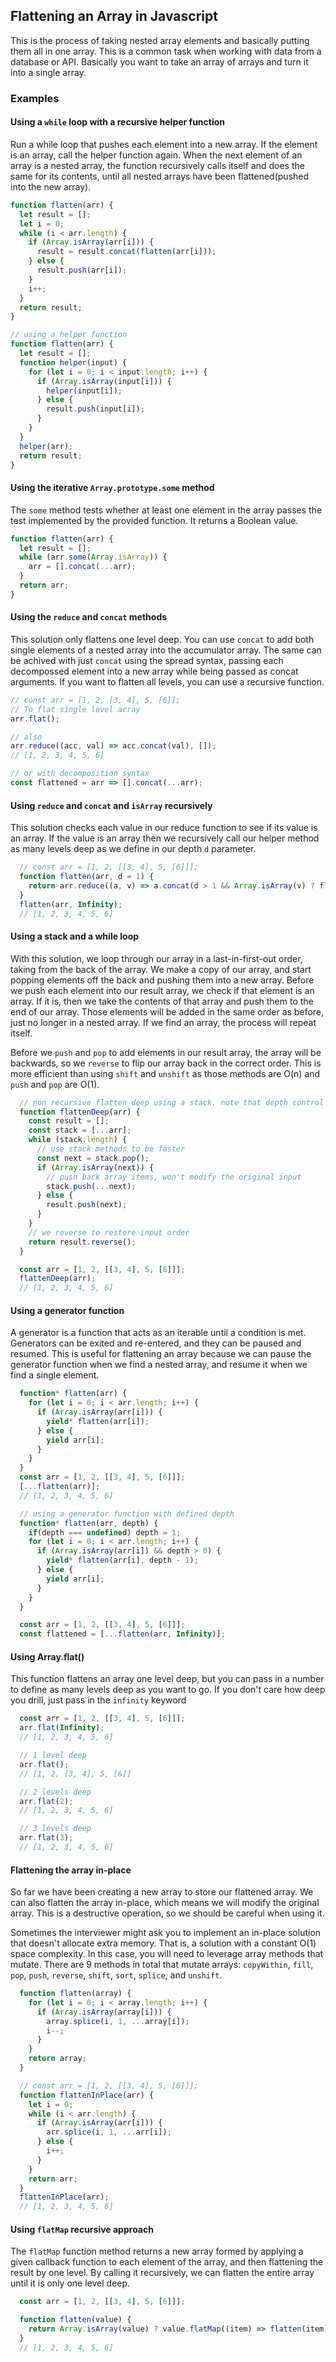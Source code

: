 ## Flattening an Array in Javascript

This is the process of taking nested array elements and basically putting them all in one array. This is a common task when working with data from a database or API. Basically you want to take an array of arrays and turn it into a single array.

### Examples

#### Using a `while` loop with a recursive helper function

Run a while loop that pushes each element into a new array. If the element is an array, call the helper function again.
When the next element of an array is a nested array, the function recursively calls itself and does the same for its contents, until all nested arrays have been flattened(pushed into the new array).

```js
function flatten(arr) {
  let result = [];
  let i = 0;
  while (i < arr.length) {
    if (Array.isArray(arr[i])) {
      result = result.concat(flatten(arr[i]));
    } else {
      result.push(arr[i]);
    }
    i++;
  }
  return result;
}
```
```js
// using a helper function
function flatten(arr) {
  let result = [];
  function helper(input) {
    for (let i = 0; i < input.length; i++) {
      if (Array.isArray(input[i])) {
        helper(input[i]);
      } else {
        result.push(input[i]);
      }
    }
  }
  helper(arr);
  return result;
}
```

#### Using  the iterative `Array.prototype.some` method

The `some` method tests whether at least one element in the array passes the test implemented by the provided function. It returns a Boolean value.

```js
function flatten(arr) {
  let result = [];
  while (arr.some(Array.isArray)) {
    arr = [].concat(...arr);
  }
  return arr;
}
```

#### Using the `reduce` and `concat` methods

This solution only flattens one level deep. You can use `concat` to add both single elements of a nested array into the accumulator array.
The same can be achived with just `concat` using the spread syntax, passing each decompossed element into a new array while being passed as concat arguments.
If you want to flatten all levels, you can use a recursive function.

```js
// const arr = [1, 2, [3, 4], 5, [6]];
// To flat single level array
arr.flat();

// also
arr.reduce((acc, val) => acc.concat(val), []);
// [1, 2, 3, 4, 5, 6]

// or with decomposition syntax
const flattened = arr => [].concat(...arr);
```

#### Using `reduce` and `concat` and `isArray` recursively

This solution checks each value in our reduce function to see if its value is an array. If the value is an array then we recursively call our helper method as many levels deep as we define in our depth `d` parameter.
  
```js
  // const arr = [1, 2, [[3, 4], 5, [6]]];
  function flatten(arr, d = 1) {
    return arr.reduce((a, v) => a.concat(d > 1 && Array.isArray(v) ? flatten(v, d - 1) : v), []);
  }
  flatten(arr, Infinity);
  // [1, 2, 3, 4, 5, 6]
```

#### Using a stack and a while loop

With this solution, we loop through our array in a last-in-first-out order, taking from the back of the array. We make a copy of our array, and start popping elements off the back and pushing them into a new array. Before we push each element into our result array, we check if that element is an array. If it is, then we take the contents of that array and push them to the end of our array. Those elements will be added in the same order as before, just no longer in a nested array. If we find an array, the process will repeat itself. 

Before we `push` and `pop` to add elements in our result array, the array will be backwards, so we `reverse` to flip our array back in the correct order. This is more efficient than using `shift` and `unshift` as those methods are O(n) and `push` and `pop` are O(1).

```js
  // non recursive flatten deep using a stack. note that depth control is hard/inefficient as we will need to tag EACH element with its depth
  function flattenDeep(arr) {
    const result = [];
    const stack = [...arr];
    while (stack.length) {
      // use stack methods to be faster
      const next = stack.pop();
      if (Array.isArray(next)) {
        // push back array items, won't modify the original input
        stack.push(...next);
      } else {
        result.push(next);
      }
    }
    // we reverse to restore input order
    return result.reverse();
  }

  const arr = [1, 2, [[3, 4], 5, [6]]];
  flattenDeep(arr);
  // [1, 2, 3, 4, 5, 6]
```

#### Using a generator function

A generator is a function that acts as an iterable until a condition is met. Generators can be exited and re-entered, and they can be paused and resumed. This is useful for flattening an array because we can pause the generator function when we find a nested array, and resume it when we find a single element.

```js
  function* flatten(arr) {
    for (let i = 0; i < arr.length; i++) {
      if (Array.isArray(arr[i])) {
        yield* flatten(arr[i]);
      } else {
        yield arr[i];
      }
    }
  }
  const arr = [1, 2, [[3, 4], 5, [6]]];
  [...flatten(arr)];
  // [1, 2, 3, 4, 5, 6]
```

```js
  // using a generator function with defined depth
  function* flatten(arr, depth) {
    if(depth === undefined) depth = 1;
    for (let i = 0; i < arr.length; i++) {
      if (Array.isArray(arr[i]) && depth > 0) {
        yield* flatten(arr[i], depth - 1);
      } else {
        yield arr[i];
      }
    }
  }

  const arr = [1, 2, [[3, 4], 5, [6]]];
  const flattened = [...flatten(arr, Infinity)];
```

#### Using Array.flat()

This function flattens an array one level deep, but you can pass in a number to define as many levels deep as you want to go. If you don't care how deep you drill, just pass in the `infinity` keyword

```js
  const arr = [1, 2, [[3, 4], 5, [6]]];
  arr.flat(Infinity);
  // [1, 2, 3, 4, 5, 6]

  // 1 level deep
  arr.flat();
  // [1, 2, [3, 4], 5, [6]]

  // 2 levels deep
  arr.flat(2);
  // [1, 2, 3, 4, 5, 6]

  // 3 levels deep
  arr.flat(3);
  // [1, 2, 3, 4, 5, 6]
```

#### Flattening the array in-place

So far we have been creating a new array to store our flattened array. We can also flatten the array in-place, which means we will modify the original array. This is a destructive operation, so we should be careful when using it.

Sometimes the interviewer might ask you to implement an in-place solution that doesn't allocate extra memory. That is, a solution with a constant O(1) space complexity. 
In this case, you will need to leverage array methods that mutate. There are 9 methods in total that mutate arrays: `copyWithin`, `fill`, `pop`, `push`, `reverse`, `shift`, `sort`, `splice`, and `unshift`.

```js
  function flatten(array) {
    for (let i = 0; i < array.length; i++) {
      if (Array.isArray(array[i])) {
        array.splice(i, 1, ...array[i]);
        i--;
      }
    }
    return array;
  }
```

```js
  // const arr = [1, 2, [[3, 4], 5, [6]]];
  function flattenInPlace(arr) {
    let i = 0;
    while (i < arr.length) {
      if (Array.isArray(arr[i])) {
        arr.splice(i, 1, ...arr[i]);
      } else {
        i++;
      }
    }
    return arr;
  }
  flattenInPlace(arr);
  // [1, 2, 3, 4, 5, 6]
```

#### Using `flatMap` recursive approach

The `flatMap` function method returns a new array formed by applying a given callback function to each element of the array, and then flattening the result by one level. By calling it recursively, we can flatten the entire array until it is only one level deep.

```js
  const arr = [1, 2, [[3, 4], 5, [6]]];

  function flatten(value) {
    return Array.isArray(value) ? value.flatMap((item) => flatten(item)) : value;
  }
  // [1, 2, 3, 4, 5, 6]
```
